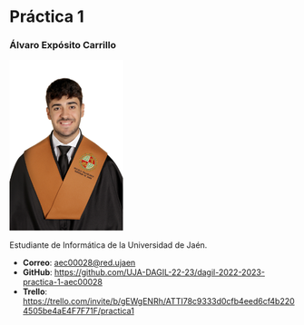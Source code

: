 # Práctica 1

### Álvaro Expósito Carrillo
<img src='/FER_23_18029.JPG' width='200px'>

Estudiante de Informática de la Universidad de Jaén.
* **Correo**: aec00028@red.ujaen
* **GitHub**: https://github.com/UJA-DAGIL-22-23/dagil-2022-2023-practica-1-aec00028
* **Trello**: https://trello.com/invite/b/gEWgENRh/ATTI78c9333d0cfb4eed6cf4b2204505be4aE4F7F71F/practica1

